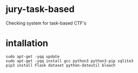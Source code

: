 # jury-task-based
Checking system for task-based CTF's

# intallation

```
sudo apt-get -yqq update
sudo apt-get -yqq install gcc python3 python3-pip sqlite3
pip3 install Flask dataset python-dateutil bleach
```
